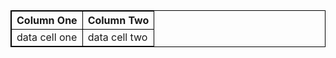 <!--ts-->


<!-- Created by https://github.com/ekalinin/github-markdown-toc -->
<!-- Added by: gil_diy, at: Wed 18 Jan 2023 08:35:19 PM IST -->

<!--te-->

<style>
table {
    border-collapse: collapse;
}
table, th, td {
   border: 1px solid black;
}
blockquote {
    border-left: solid blue;
    padding-left: 10px;
}
</style>

| Column One    | Column Two    |                                                                                                                                                   
| ---           | ---           |                                                                                                                                                   
| data cell one | data cell two |  